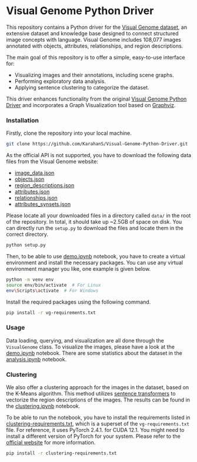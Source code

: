 # Visual Genome Python Driver

This repository contains a Python driver for the [Visual Genome dataset](https://visualgenome.org/), an extensive dataset and knowledge base designed to connect structured image concepts with language. Visual Genome includes 108,077 images annotated with objects, attributes, relationships, and region descriptions.

The main goal of this repository is to offer a simple, easy-to-use interface for:
- Visualizing images and their annotations, including scene graphs.
- Performing exploratory data analysis.
- Applying sentence clustering to categorize the dataset.

This driver enhances functionality from the original [Visual Genome Python Driver](https://github.com/ranjaykrishna/visual_genome_python_driver) and incorporates a Graph Visualization tool based on [Graphviz](https://github.com/ranjaykrishna/GraphViz).


### Installation

Firstly, clone the repository into your local machine.

```bash
git clone https://github.com/KarahanS/Visual-Genome-Python-Driver.git
```

As the official API is not supported, you have to download the following data files from the Visual Genome website:
- [image_data.json](https://homes.cs.washington.edu/~ranjay/visualgenome/data/dataset/image_data.json.zip)
- [objects.json](https://homes.cs.washington.edu/~ranjay/visualgenome/data/dataset/objects.json.zip)
- [region_descriptions.json](https://homes.cs.washington.edu/~ranjay/visualgenome/data/dataset/region_descriptions.json.zip)
- [attributes.json](https://homes.cs.washington.edu/~ranjay/visualgenome/data/dataset/attributes.json.zip)
- [relationships.json](https://homes.cs.washington.edu/~ranjay/visualgenome/data/dataset/relationships.json.zip)
- [attributes_synsets.json](https://homes.cs.washington.edu/~ranjay/visualgenome/data/dataset/attribute_synsets.json.zip)

Please locate all your downloaded files in a directory called `data/` in the root of the repository. In total, it should take up ~2.5GB of space on disk. You can directly run the `setup.py` to download the files and locate them in the correct directory.

```bash
python setup.py
```

Then, to be able to use [demo.ipynb](https://github.com/KarahanS/Visual-Genome-Python-Driver/blob/main/demo.ipynb) notebook, you have to create a virtual environment and install the necessary packages. You can use any virtual environment manager you like, one example is given below.

```bash
python -m venv env
source env/bin/activate  # For Linux
env\Scripts\activate  # For Windows
```

Install the required packages using the following command.

```bash
pip install -r vg-requirements.txt
```



### Usage

Data loading, querying, and visualization are all done through the `VisualGenome` class. To visualize the images, please have a look at the [demo.ipynb](https://github.com/KarahanS/Visual-Genome-Python-Driver/blob/main/demo.ipynb) notebook. There are some statistics about the dataset in the [analysis.ipynb](https://github.com/KarahanS/Visual-Genome-Python-Driver/blob/main/analysis.ipynb) notebook.


### Clustering

We also offer a clustering approach for the images in the dataset, based on the K-Means algorithm. This method utilizes [sentence transformers](https://sbert.net/) to vectorize the region descriptions of the images. The results can be found in the [clustering.ipynb](https://github.com/KarahanS/Visual-Genome-Python-Driver/blob/main/clustering.ipynb) notebook.

To be able to run the notebook, you have to install the requirements listed in [clustering-requirements.txt](https://github.com/KarahanS/Visual-Genome-Python-Driver/blob/main/clustering-requirements.txt), which is a superset of the `vg-requirements.txt` file. For reference, it uses PyTorch 2.4.1. for CUDA 12.1. You might need to install a different version of PyTorch for your system. Please refer to the [official website](https://pytorch.org/get-started/locally/) for more information. 

```bash
pip install -r clustering-requirements.txt
```
